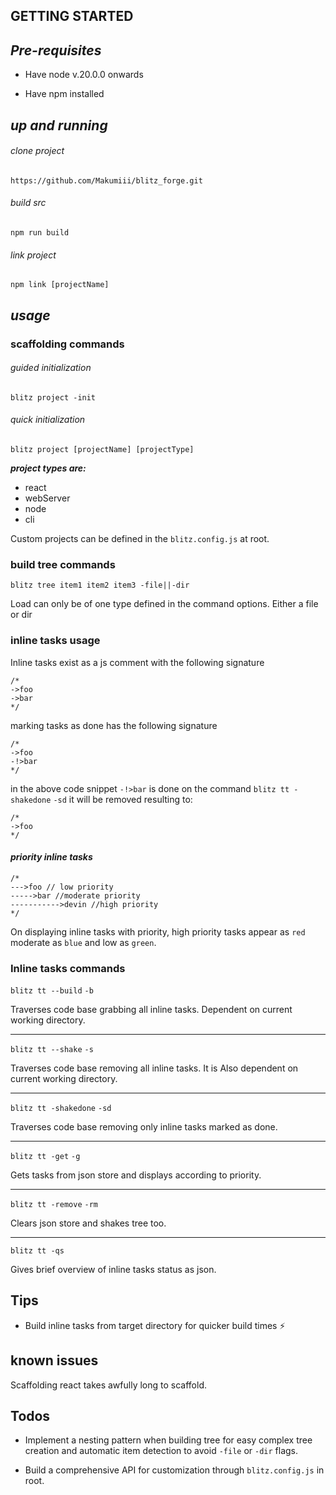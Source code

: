 ## GETTING STARTED

## *Pre-requisites*

   * Have node v.20.0.0 onwards


   * Have npm installed 

## *up and running*

###### clone project

`https://github.com/Makumiii/blitz_forge.git`

###### build src

```npm run build```


###### link project

`npm link [projectName]`

## *usage* 

### scaffolding commands

###### guided initialization
 
   `blitz project -init`

###### quick initialization

`blitz project [projectName] [projectType]`

***project types are:***

+ react
+ webServer
+ node
+ cli

Custom projects can be defined in the ``` blitz.config.js ``` at root.

### build tree commands

`blitz tree item1 item2 item3 -file||-dir`

Load can only be of one type defined in the command options. Either a file or dir

### inline tasks usage

Inline tasks exist as a js comment with the following signature
```
/*
->foo
->bar
*/

```
marking tasks as done has the following signature

```
/*
->foo
-!>bar
*/

```
in the above code snippet `-!>bar` is done on the command `blitz tt -shakedone` `-sd` it will be removed resulting to:
```
/*
->foo
*/

```

#### *priority inline tasks*

``` 
/*
--->foo // low priority
----->bar //moderate priority
----------->devin //high priority
*/
```
On displaying inline tasks with priority, high priority tasks appear as `red` moderate as `blue` and low as `green`.




### Inline tasks commands

``` blitz tt --build ``` `-b` 

Traverses code base grabbing all inline tasks. Dependent on current working directory.

____

`blitz tt --shake` `-s`

Traverses code base removing all inline tasks. It is Also dependent on current working directory.

____

`blitz tt -shakedone` `-sd`

Traverses code base removing only inline tasks marked as done.

____

`blitz tt -get` `-g`

Gets tasks from json store and displays according to priority.

____

`blitz tt -remove` `-rm`

Clears json store and shakes tree too.

____

`blitz tt -qs`

Gives brief overview of inline tasks status as json.

## Tips
- Build inline tasks from target directory for quicker build times ⚡

## known issues
Scaffolding react takes awfully long to scaffold.

## Todos

- Implement a nesting pattern when building tree for easy complex tree creation and automatic item detection to avoid `-file` or `-dir` flags.



- Build a comprehensive API for customization through `blitz.config.js` in root. 
